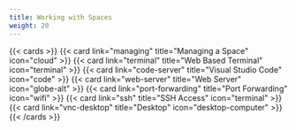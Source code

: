 ```yaml
---
title: Working with Spaces
weight: 20
---
```


{{< cards >}}
  {{< card link="managing" title="Managing a Space" icon="cloud" >}}
  {{< card link="terminal" title="Web Based Terminal" icon="terminal" >}}
  {{< card link="code-server" title="Visual Studio Code" icon="code" >}}
  {{< card link="web-server" title="Web Server" icon="globe-alt" >}}
  {{< card link="port-forwarding" title="Port Forwarding" icon="wifi" >}}
  {{< card link="ssh" title="SSH Access" icon="terminal" >}}
  {{< card link="vnc-desktop" title="Desktop" icon="desktop-computer" >}}
{{< /cards >}}

